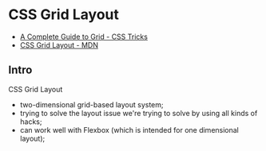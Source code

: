 CSS Grid Layout
===============

* [A Complete Guide to Grid - CSS Tricks](https://css-tricks.com/snippets/css/complete-guide-grid/)
* [CSS Grid Layout - MDN](https://developer.mozilla.org/en-US/docs/Web/CSS/CSS_Grid_Layout)

## Intro

CSS Grid Layout

* two-dimensional grid-based layout system;
* trying to solve the layout issue we're trying to solve by using all kinds of hacks;
* can work well with Flexbox (which is intended for one dimensional layout);




